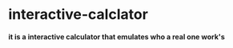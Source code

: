 <h1>interactive-calclator</h1>
<h4>it is a interactive calculator that emulates who a real one work's</h4>
